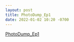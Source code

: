 ```yaml
---
layout: post
title: PhotoDump_Ep1
date: 2022-01-02 10:20 -0700
---
```

[PhotoDump_Ep1](https://youtu.be/xb-9i8vDtt8)
